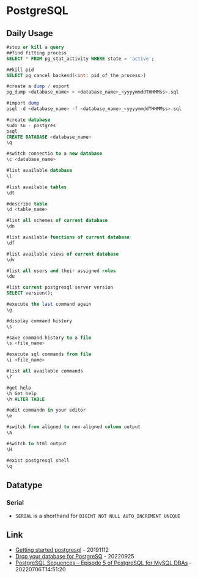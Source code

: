 # PostgreSQL

## Daily Usage

```sql
#stop or kill a query
##find fitting process
SELECT * FROM pg_stat_activity WHERE state = 'active';

##kill pid
SELECT pg_cancel_backend(<int: pid_of_the_process>)

#create a dump / export
pg_dump <database_name> > <database_name>_<yyyymmddTHHMMss>.sql

#import dump
psql -d <database_name> -f <database_name>_<yyyymmddTHHMMss>.sql

#create database
sudo su - postgres
psql
CREATE DATABASE <database_name>
\q

#switch connectio to a new database
\c <database_name>

#list available database
\l

#list available tables
\dt

#describe table
\d <table_name>

#list all schemes of current database
\dn

#list available functions of current database
\df

#list available views of current database
\dv

#list all users and their assigned roles
\du

#list current postgresql server version
SELECT version();

#execute the last command again
\g

#display command history
\s

#save command history to a file
\s <file_name>

#execute sql commands from file
\i <file_name>

#list all available commands
\?

#get help
\h Get help
\h ALTER TABLE

#edit commandn in your editor
\e

#switch from aligned to non-aligned column output
\a

#switch to html output
\H

#exist postgresql shell
\q
```

## Datatype

### Serial

* `SERIAL` is a shorthand for `BIGINT NOT NULL AUTO_INCREMENT UNIQUE`

## Link

* [Getting started postgresql](https://opensource.com/article/19/11/getting-started-postgresql) - 20191112
* [Drop your database for PostgreSQ](https://opensource.com/article/22/9/drop-your-database-for-postgresql) - 20220925
* [PostgreSQL Sequences – Episode 5 of PostgreSQL for MySQL DBAs](https://www.percona.com/blog/postgresql-sequences-episode-5-of-postgresql-for-mysql-dbas/) - 20220706T14:51:20


